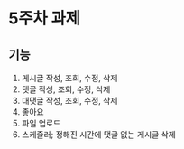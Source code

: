 # 5주차 과제
## 기능
1. 게시글 작성, 조회, 수정, 삭제
2. 댓글 작성, 조회, 수정, 삭제
3. 대댓글 작성, 조회, 수정, 삭제
4. 좋아요
5. 파일 업로드
6. 스케쥴러; 정해진 시간에 댓글 없는 게시글 삭제
